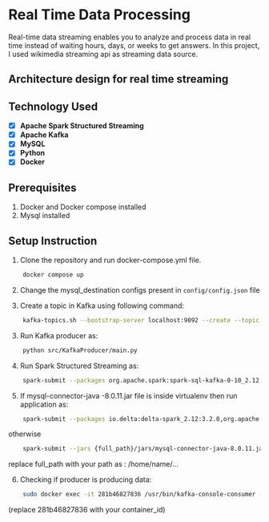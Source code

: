 # Real Time Data Processing
Real-time data streaming enables you to analyze and process data in real time instead of waiting hours, days, or weeks to get answers. 
In this project, I used wikimedia streaming api as streaming data source.

## Architecture design for real time streaming


## Technology Used
* [x] **Apache Spark Structured Streaming**
* [x] **Apache Kafka**
* [x] **MySQL**
* [x] **Python**
* [X] **Docker**

## Prerequisites
1. Docker and Docker compose installed
2. Mysql installed


## Setup Instruction
1. Clone the repository and run docker-compose.yml file.

```bash
    docker compose up
```
2. Change the mysql_destination configs present in `config/config.json` file

2. Create a topic in Kafka using following command: 
```bash
    kafka-topics.sh --bootstrap-server localhost:9092 --create --topic wikimedia_data_topic
```
3. Run Kafka producer as: 
``` bash
    python src/KafkaProducer/main.py
```
4. Run Spark Structured Streaming as: 
``` bash
    spark-submit --packages org.apache.spark:spark-sql-kafka-0-10_2.12:3.3.0 src/StructuredStreaming/main.py
```
5. If mysql-connector-java -8.0.11.jar file is inside virtualenv then run application as:
``` bash
    spark-submit --packages io.delta:delta-spark_2.12:3.2.0,org.apache.spark:spark-sql-kafka-0-10_2.12:3.5.3 main.py
``` 
otherwise 
``` bash
    spark-submit --jars {full_path}/jars/mysql-connector-java-8.0.11.jar  --packages io.delta:delta-spark_2.12:3.2.0,org.apache.spark:spark-sql-kafka-0-10_2.12:3.5.3 main.py` 
```
replace full_path with your path as : /home/name/... 


6. Checking if producer is producing data: 
``` bash
    sudo docker exec -it 281b46827836 /usr/bin/kafka-console-consumer --bootstrap-server localhost:9092 --topic wikimedia_data_topic
```
(replace 281b46827836 with your container_id)


